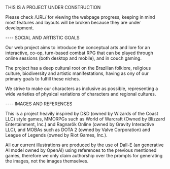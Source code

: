 THIS IS A PROJECT UNDER CONSTRUCTION

Please check /URL/ for viewing the webpage progress, keeping in mind most features and layouts will be broken because they are under development.

---- SOCIAL AND ARTISTIC GOALS

Our web project aims to introduce the conceptual arts and lore for an interactive, co-op, turn-based combat RPG that can be played through online sessions (both desktop and mobile), and in couch gaming.

The project has a deep cultural root on the Brazilian folklore, religious culture, biodiversity and artistic manifestations, having as ony of our primary goals to fulfill these niches.

We strive to make our characters as inclusive as possible, representing a wide varieties of physical variations of characters and regional cultures.

---- IMAGES AND REFERENCES

This is a project heavily inspired by D&D (owned by Wizards of the Coast LLC) style games, MMORPGs such as World of Warcraft (Owned by Blizzard Entertainment, Inc.) and Ragnarök Online (owned by Gravity Interactive LLC), and MOBAs such as DOTA 2 (owned by Valve Corporation) and League of Legends (owned by Riot Games, Inc.).

All our current illustrations are produced by the use of Dall-E (an generative AI model owned by OpenAI) using references to the previous mentioned games, therefore we only claim authorship over the prompts for generating the images, not the images themselves.
